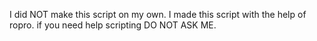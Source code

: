   I did  NOT make this script on my  own. I made this script with the help of ropro. if you need help scripting   DO NOT ASK ME.
